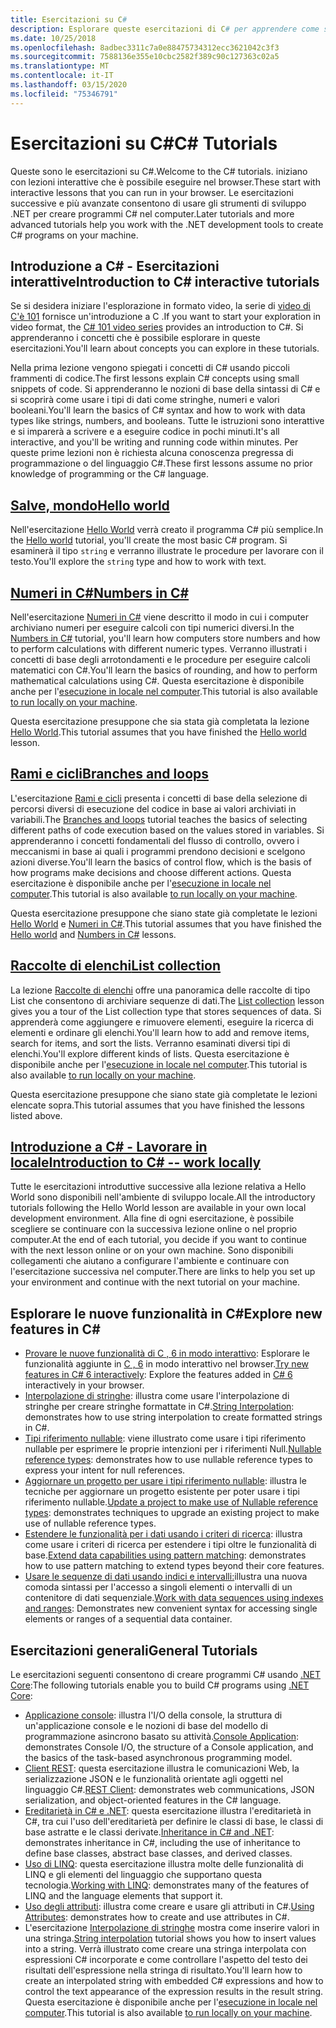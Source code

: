 ```yaml
---
title: Esercitazioni su C#
description: Esplorare queste esercitazioni di C# per apprendere come si compilano i programmi in C# e conoscere le funzionalità del linguaggio C#.
ms.date: 10/25/2018
ms.openlocfilehash: 8adbec3311c7a0e88475734312ecc3621042c3f3
ms.sourcegitcommit: 7588136e355e10cbc2582f389c90c127363c02a5
ms.translationtype: MT
ms.contentlocale: it-IT
ms.lasthandoff: 03/15/2020
ms.locfileid: "75346791"
---
```

# <a name="c-tutorials"></a><span data-ttu-id="27767-103">Esercitazioni su C#</span><span class="sxs-lookup"><span data-stu-id="27767-103">C# Tutorials</span></span>

<span data-ttu-id="27767-104">Queste sono le esercitazioni su C#.</span><span class="sxs-lookup"><span data-stu-id="27767-104">Welcome to the C# tutorials.</span></span> <span data-ttu-id="27767-105">iniziano con lezioni interattive che è possibile eseguire nel browser.</span><span class="sxs-lookup"><span data-stu-id="27767-105">These start with interactive lessons that you can run in your browser.</span></span> <span data-ttu-id="27767-106">Le esercitazioni successive e più avanzate consentono di usare gli strumenti di sviluppo .NET per creare programmi C# nel computer.</span><span class="sxs-lookup"><span data-stu-id="27767-106">Later tutorials and more advanced tutorials help you work with the .NET development tools to create C# programs on your machine.</span></span>

## <a name="introduction-to-c-interactive-tutorials"></a><span data-ttu-id="27767-107">Introduzione a C# - Esercitazioni interattive</span><span class="sxs-lookup"><span data-stu-id="27767-107">Introduction to C# interactive tutorials</span></span>

<span data-ttu-id="27767-108">Se si desidera iniziare l'esplorazione in formato video, la serie di [video di C'è 101](https://aka.ms/dotnet3-csharp) fornisce un'introduzione a C .</span><span class="sxs-lookup"><span data-stu-id="27767-108">If you want to start your exploration in video format, the [C# 101 video series](https://aka.ms/dotnet3-csharp) provides an introduction to C#.</span></span> <span data-ttu-id="27767-109">Si apprenderanno i concetti che è possibile esplorare in queste esercitazioni.</span><span class="sxs-lookup"><span data-stu-id="27767-109">You'll learn about concepts you can explore in these tutorials.</span></span>

<span data-ttu-id="27767-110">Nella prima lezione vengono spiegati i concetti di C# usando piccoli frammenti di codice.</span><span class="sxs-lookup"><span data-stu-id="27767-110">The first lessons explain C# concepts using small snippets of code.</span></span> <span data-ttu-id="27767-111">Si apprenderanno le nozioni di base della sintassi di C# e si scoprirà come usare i tipi di dati come stringhe, numeri e valori booleani.</span><span class="sxs-lookup"><span data-stu-id="27767-111">You'll learn the basics of C# syntax and how to work with data types like strings, numbers, and booleans.</span></span> <span data-ttu-id="27767-112">Tutte le istruzioni sono interattive e si imparerà a scrivere e a eseguire codice in pochi minuti.</span><span class="sxs-lookup"><span data-stu-id="27767-112">It's all interactive, and you'll be writing and running code within minutes.</span></span> <span data-ttu-id="27767-113">Per queste prime lezioni non è richiesta alcuna conoscenza pregressa di programmazione o del linguaggio C#.</span><span class="sxs-lookup"><span data-stu-id="27767-113">These first lessons assume no prior knowledge of programming or the C# language.</span></span>

## <a name="hello-world"></a>[<span data-ttu-id="27767-114">Salve, mondo</span><span class="sxs-lookup"><span data-stu-id="27767-114">Hello world</span></span>](intro-to-csharp/hello-world.yml)

<span data-ttu-id="27767-115">Nell'esercitazione [Hello World](intro-to-csharp/hello-world.yml) verrà creato il programma C# più semplice.</span><span class="sxs-lookup"><span data-stu-id="27767-115">In the [Hello world](intro-to-csharp/hello-world.yml) tutorial, you'll create the most basic C# program.</span></span> <span data-ttu-id="27767-116">Si esaminerà il tipo `string` e verranno illustrate le procedure per lavorare con il testo.</span><span class="sxs-lookup"><span data-stu-id="27767-116">You'll explore the `string` type and how to work with text.</span></span>

## <a name="numbers-in-c"></a>[<span data-ttu-id="27767-117">Numeri in C#</span><span class="sxs-lookup"><span data-stu-id="27767-117">Numbers in C#</span></span>](intro-to-csharp/numbers-in-csharp.yml)

<span data-ttu-id="27767-118">Nell'esercitazione [Numeri in C#](intro-to-csharp/numbers-in-csharp.yml) viene descritto il modo in cui i computer archiviano numeri per eseguire calcoli con tipi numerici diversi.</span><span class="sxs-lookup"><span data-stu-id="27767-118">In the [Numbers in C#](intro-to-csharp/numbers-in-csharp.yml) tutorial, you'll learn how computers store numbers and how to perform calculations with different numeric types.</span></span> <span data-ttu-id="27767-119">Verranno illustrati i concetti di base degli arrotondamenti e le procedure per eseguire calcoli matematici con C#.</span><span class="sxs-lookup"><span data-stu-id="27767-119">You'll learn the basics of rounding, and how to perform mathematical calculations using C#.</span></span> <span data-ttu-id="27767-120">Questa esercitazione è disponibile anche per l'[esecuzione in locale nel computer](intro-to-csharp/numbers-in-csharp-local.md).</span><span class="sxs-lookup"><span data-stu-id="27767-120">This tutorial is also available [to run locally on your machine](intro-to-csharp/numbers-in-csharp-local.md).</span></span>

<span data-ttu-id="27767-121">Questa esercitazione presuppone che sia stata già completata la lezione [Hello World](intro-to-csharp/hello-world.yml).</span><span class="sxs-lookup"><span data-stu-id="27767-121">This tutorial assumes that you have finished the [Hello world](intro-to-csharp/hello-world.yml) lesson.</span></span>

## <a name="branches-and-loops"></a>[<span data-ttu-id="27767-122">Rami e cicli</span><span class="sxs-lookup"><span data-stu-id="27767-122">Branches and loops</span></span>](intro-to-csharp/branches-and-loops.yml)

<span data-ttu-id="27767-123">L'esercitazione [Rami e cicli](intro-to-csharp/branches-and-loops.yml) presenta i concetti di base della selezione di percorsi diversi di esecuzione del codice in base ai valori archiviati in variabili.</span><span class="sxs-lookup"><span data-stu-id="27767-123">The [Branches and loops](intro-to-csharp/branches-and-loops.yml) tutorial teaches the basics of selecting different paths of code execution based on the values stored in variables.</span></span> <span data-ttu-id="27767-124">Si apprenderanno i concetti fondamentali del flusso di controllo, ovvero i meccanismi in base ai quali i programmi prendono decisioni e scelgono azioni diverse.</span><span class="sxs-lookup"><span data-stu-id="27767-124">You'll learn the basics of control flow, which is the basis of how programs make decisions and choose different actions.</span></span> <span data-ttu-id="27767-125">Questa esercitazione è disponibile anche per l'[esecuzione in locale nel computer](intro-to-csharp/branches-and-loops-local.md).</span><span class="sxs-lookup"><span data-stu-id="27767-125">This tutorial is also available [to run locally on your machine](intro-to-csharp/branches-and-loops-local.md).</span></span>

<span data-ttu-id="27767-126">Questa esercitazione presuppone che siano state già completate le lezioni [Hello World](intro-to-csharp/hello-world.yml) e [Numeri in C#](intro-to-csharp/numbers-in-csharp.yml).</span><span class="sxs-lookup"><span data-stu-id="27767-126">This tutorial assumes that you have finished the [Hello world](intro-to-csharp/hello-world.yml) and [Numbers in C#](intro-to-csharp/numbers-in-csharp.yml) lessons.</span></span>

## <a name="list-collection"></a>[<span data-ttu-id="27767-127">Raccolte di elenchi</span><span class="sxs-lookup"><span data-stu-id="27767-127">List collection</span></span>](intro-to-csharp/list-collection.yml)

<span data-ttu-id="27767-128">La lezione [Raccolte di elenchi](intro-to-csharp/list-collection.yml) offre una panoramica delle raccolte di tipo List che consentono di archiviare sequenze di dati.</span><span class="sxs-lookup"><span data-stu-id="27767-128">The [List collection](intro-to-csharp/list-collection.yml) lesson gives you a tour of the List collection type that stores sequences of data.</span></span> <span data-ttu-id="27767-129">Si apprenderà come aggiungere e rimuovere elementi, eseguire la ricerca di elementi e ordinare gli elenchi.</span><span class="sxs-lookup"><span data-stu-id="27767-129">You'll learn how to add and remove items, search for items, and sort the lists.</span></span> <span data-ttu-id="27767-130">Verranno esaminati diversi tipi di elenchi.</span><span class="sxs-lookup"><span data-stu-id="27767-130">You'll explore different kinds of lists.</span></span> <span data-ttu-id="27767-131">Questa esercitazione è disponibile anche per l'[esecuzione in locale nel computer](intro-to-csharp/arrays-and-collections.md).</span><span class="sxs-lookup"><span data-stu-id="27767-131">This tutorial is also available [to run locally on your machine](intro-to-csharp/arrays-and-collections.md).</span></span>

<span data-ttu-id="27767-132">Questa esercitazione presuppone che siano state già completate le lezioni elencate sopra.</span><span class="sxs-lookup"><span data-stu-id="27767-132">This tutorial assumes that you have finished the lessons listed above.</span></span>

## <a name="introduction-to-c----work-locally"></a>[<span data-ttu-id="27767-133">Introduzione a C# - Lavorare in locale</span><span class="sxs-lookup"><span data-stu-id="27767-133">Introduction to C# -- work locally</span></span>](intro-to-csharp/local-environment.md)

<span data-ttu-id="27767-134">Tutte le esercitazioni introduttive successive alla lezione relativa a Hello World sono disponibili nell'ambiente di sviluppo locale.</span><span class="sxs-lookup"><span data-stu-id="27767-134">All the introductory tutorials following the Hello World lesson are available in your own local development environment.</span></span> <span data-ttu-id="27767-135">Alla fine di ogni esercitazione, è possibile scegliere se continuare con la successiva lezione online o nel proprio computer.</span><span class="sxs-lookup"><span data-stu-id="27767-135">At the end of each tutorial, you decide if you want to continue with the next lesson online or on your own machine.</span></span> <span data-ttu-id="27767-136">Sono disponibili collegamenti che aiutano a configurare l'ambiente e continuare con l'esercitazione successiva nel computer.</span><span class="sxs-lookup"><span data-stu-id="27767-136">There are links to help you set up your environment and continue with the next tutorial on your machine.</span></span>

## <a name="explore-new-features-in-c"></a><span data-ttu-id="27767-137">Esplorare le nuove funzionalità in C\#</span><span class="sxs-lookup"><span data-stu-id="27767-137">Explore new features in C\#</span></span>

* <span data-ttu-id="27767-138">[Provare le nuove funzionalità di C , 6 in modo interattivo](exploration/csharp-6.yml): Esplorare le funzionalità aggiunte in [C , 6](../whats-new/csharp-6.md) in modo interattivo nel browser.</span><span class="sxs-lookup"><span data-stu-id="27767-138">[Try new features in C# 6 interactively](exploration/csharp-6.yml): Explore the features added in [C# 6](../whats-new/csharp-6.md) interactively in your browser.</span></span>
* <span data-ttu-id="27767-139">[Interpolazione di stringhe](string-interpolation.md): illustra come usare l'interpolazione di stringhe per creare stringhe formattate in C#.</span><span class="sxs-lookup"><span data-stu-id="27767-139">[String Interpolation](string-interpolation.md): demonstrates how to use string interpolation to create formatted strings in C#.</span></span>
* <span data-ttu-id="27767-140">[Tipi riferimento nullable](nullable-reference-types.md): viene illustrato come usare i tipi riferimento nullable per esprimere le proprie intenzioni per i riferimenti Null.</span><span class="sxs-lookup"><span data-stu-id="27767-140">[Nullable reference types](nullable-reference-types.md): demonstrates how to use nullable reference types to express your intent for null references.</span></span>
* <span data-ttu-id="27767-141">[Aggiornare un progetto per usare i tipi riferimento nullable](upgrade-to-nullable-references.md): illustra le tecniche per aggiornare un progetto esistente per poter usare i tipi riferimento nullable.</span><span class="sxs-lookup"><span data-stu-id="27767-141">[Update a project to make use of Nullable reference types](upgrade-to-nullable-references.md): demonstrates techniques to upgrade an existing project to make use of nullable reference types.</span></span>
* <span data-ttu-id="27767-142">[Estendere le funzionalità per i dati usando i criteri di ricerca](pattern-matching.md): illustra come usare i criteri di ricerca per estendere i tipi oltre le funzionalità di base.</span><span class="sxs-lookup"><span data-stu-id="27767-142">[Extend data capabilities using pattern matching](pattern-matching.md): demonstrates how to use pattern matching to extend types beyond their core features.</span></span>
* <span data-ttu-id="27767-143">[Usare le sequenze di dati usando indici e intervalli:](ranges-indexes.md)illustra una nuova comoda sintassi per l'accesso a singoli elementi o intervalli di un contenitore di dati sequenziale.</span><span class="sxs-lookup"><span data-stu-id="27767-143">[Work with data sequences using indexes and ranges](ranges-indexes.md): Demonstrates new convenient syntax for accessing single elements or ranges of a sequential data container.</span></span>

## <a name="general-tutorials"></a><span data-ttu-id="27767-144">Esercitazioni generali</span><span class="sxs-lookup"><span data-stu-id="27767-144">General Tutorials</span></span>

<span data-ttu-id="27767-145">Le esercitazioni seguenti consentono di creare programmi C# usando [.NET Core](../../core/index.md):</span><span class="sxs-lookup"><span data-stu-id="27767-145">The following tutorials enable you to build C# programs using [.NET Core](../../core/index.md):</span></span>

* <span data-ttu-id="27767-146">[Applicazione console](console-teleprompter.md): illustra l'I/O della console, la struttura di un'applicazione console e le nozioni di base del modello di programmazione asincrono basato su attività.</span><span class="sxs-lookup"><span data-stu-id="27767-146">[Console Application](console-teleprompter.md): demonstrates Console I/O, the structure of a Console application, and the basics of the task-based asynchronous programming model.</span></span>
* <span data-ttu-id="27767-147">[Client REST](console-webapiclient.md): questa esercitazione illustra le comunicazioni Web, la serializzazione JSON e le funzionalità orientate agli oggetti nel linguaggio C#.</span><span class="sxs-lookup"><span data-stu-id="27767-147">[REST Client](console-webapiclient.md): demonstrates web communications, JSON serialization, and object-oriented features in the C# language.</span></span>
* <span data-ttu-id="27767-148">[Ereditarietà in C# e .NET](inheritance.md): questa esercitazione illustra l'ereditarietà in C#, tra cui l'uso dell'ereditarietà per definire le classi di base, le classi di base astratte e le classi derivate.</span><span class="sxs-lookup"><span data-stu-id="27767-148">[Inheritance in C# and .NET](inheritance.md): demonstrates inheritance in C#, including the use of inheritance to define base classes, abstract base classes, and derived classes.</span></span>
* <span data-ttu-id="27767-149">[Uso di LINQ](working-with-linq.md): questa esercitazione illustra molte delle funzionalità di LINQ e gli elementi del linguaggio che supportano questa tecnologia.</span><span class="sxs-lookup"><span data-stu-id="27767-149">[Working with LINQ](working-with-linq.md): demonstrates many of the features of LINQ and the language elements that support it.</span></span>
* <span data-ttu-id="27767-150">[Uso degli attributi](attributes.md): illustra come creare e usare gli attributi in C#.</span><span class="sxs-lookup"><span data-stu-id="27767-150">[Using Attributes](attributes.md): demonstrates how to create and use attributes in C#.</span></span>
* <span data-ttu-id="27767-151">L'esercitazione [Interpolazione di stringhe](exploration/interpolated-strings.yml) mostra come inserire valori in una stringa.</span><span class="sxs-lookup"><span data-stu-id="27767-151">[String interpolation](exploration/interpolated-strings.yml) tutorial shows you how to insert values into a string.</span></span> <span data-ttu-id="27767-152">Verrà illustrato come creare una stringa interpolata con espressioni C# incorporate e come controllare l'aspetto del testo dei risultati dell'espressione nella stringa di risultato.</span><span class="sxs-lookup"><span data-stu-id="27767-152">You'll learn how to create an interpolated string with embedded C# expressions and how to control the text appearance of the expression results in the result string.</span></span> <span data-ttu-id="27767-153">Questa esercitazione è disponibile anche per l'[esecuzione in locale nel computer](exploration/interpolated-strings-local.md).</span><span class="sxs-lookup"><span data-stu-id="27767-153">This tutorial is also available [to run locally on your machine](exploration/interpolated-strings-local.md).</span></span>

